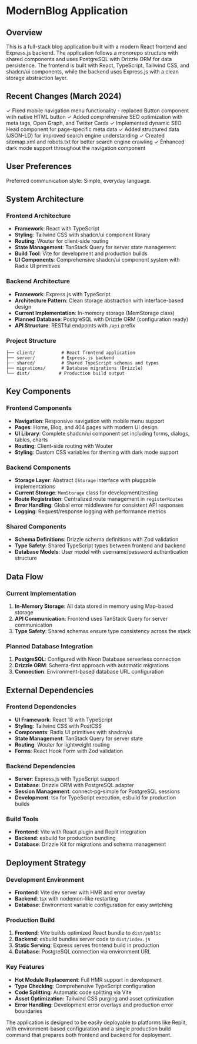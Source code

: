 # ModernBlog Application

## Overview

This is a full-stack blog application built with a modern React frontend and Express.js backend. The application follows a monorepo structure with shared components and uses PostgreSQL with Drizzle ORM for data persistence. The frontend is built with React, TypeScript, Tailwind CSS, and shadcn/ui components, while the backend uses Express.js with a clean storage abstraction layer.

## Recent Changes (March 2024)

✓ Fixed mobile navigation menu functionality - replaced Button component with native HTML button
✓ Added comprehensive SEO optimization with meta tags, Open Graph, and Twitter Cards
✓ Implemented dynamic SEO Head component for page-specific meta data
✓ Added structured data (JSON-LD) for improved search engine understanding
✓ Created sitemap.xml and robots.txt for better search engine crawling
✓ Enhanced dark mode support throughout the navigation component

## User Preferences

Preferred communication style: Simple, everyday language.

## System Architecture

### Frontend Architecture
- **Framework**: React with TypeScript
- **Styling**: Tailwind CSS with shadcn/ui component library
- **Routing**: Wouter for client-side routing
- **State Management**: TanStack Query for server state management
- **Build Tool**: Vite for development and production builds
- **UI Components**: Comprehensive shadcn/ui component system with Radix UI primitives

### Backend Architecture
- **Framework**: Express.js with TypeScript
- **Architecture Pattern**: Clean storage abstraction with interface-based design
- **Current Implementation**: In-memory storage (MemStorage class)
- **Planned Database**: PostgreSQL with Drizzle ORM (configuration ready)
- **API Structure**: RESTful endpoints with `/api` prefix

### Project Structure
```
├── client/          # React frontend application
├── server/          # Express.js backend
├── shared/          # Shared TypeScript schemas and types
├── migrations/      # Database migrations (Drizzle)
└── dist/           # Production build output
```

## Key Components

### Frontend Components
- **Navigation**: Responsive navigation with mobile menu support
- **Pages**: Home, Blog, and 404 pages with modern UI design
- **UI Library**: Complete shadcn/ui component set including forms, dialogs, tables, charts
- **Routing**: Client-side routing with Wouter
- **Styling**: Custom CSS variables for theming with dark mode support

### Backend Components
- **Storage Layer**: Abstract `IStorage` interface with pluggable implementations
- **Current Storage**: `MemStorage` class for development/testing
- **Route Registration**: Centralized route management in `registerRoutes`
- **Error Handling**: Global error middleware for consistent API responses
- **Logging**: Request/response logging with performance metrics

### Shared Components
- **Schema Definitions**: Drizzle schema definitions with Zod validation
- **Type Safety**: Shared TypeScript types between frontend and backend
- **Database Models**: User model with username/password authentication structure

## Data Flow

### Current Implementation
1. **In-Memory Storage**: All data stored in memory using Map-based storage
2. **API Communication**: Frontend uses TanStack Query for server communication
3. **Type Safety**: Shared schemas ensure type consistency across the stack

### Planned Database Integration
1. **PostgreSQL**: Configured with Neon Database serverless connection
2. **Drizzle ORM**: Schema-first approach with automatic migrations
3. **Connection**: Environment-based database URL configuration

## External Dependencies

### Frontend Dependencies
- **UI Framework**: React 18 with TypeScript
- **Styling**: Tailwind CSS with PostCSS
- **Components**: Radix UI primitives with shadcn/ui
- **State Management**: TanStack Query for server state
- **Routing**: Wouter for lightweight routing
- **Forms**: React Hook Form with Zod validation

### Backend Dependencies
- **Server**: Express.js with TypeScript support
- **Database**: Drizzle ORM with PostgreSQL adapter
- **Session Management**: connect-pg-simple for PostgreSQL sessions
- **Development**: tsx for TypeScript execution, esbuild for production builds

### Build Tools
- **Frontend**: Vite with React plugin and Replit integration
- **Backend**: esbuild for production bundling
- **Database**: Drizzle Kit for migrations and schema management

## Deployment Strategy

### Development Environment
- **Frontend**: Vite dev server with HMR and error overlay
- **Backend**: tsx with nodemon-like restarting
- **Database**: Environment variable configuration for easy switching

### Production Build
1. **Frontend**: Vite builds optimized React bundle to `dist/public`
2. **Backend**: esbuild bundles server code to `dist/index.js`
3. **Static Serving**: Express serves frontend build in production
4. **Database**: PostgreSQL connection via environment URL

### Key Features
- **Hot Module Replacement**: Full HMR support in development
- **Type Checking**: Comprehensive TypeScript configuration
- **Code Splitting**: Automatic code splitting via Vite
- **Asset Optimization**: Tailwind CSS purging and asset optimization
- **Error Handling**: Development error overlays and production error boundaries

The application is designed to be easily deployable to platforms like Replit, with environment-based configuration and a single production build command that prepares both frontend and backend for deployment.